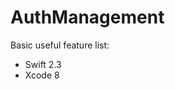 # AuthManagement

Basic useful feature list:

 * Swift 2.3
 * Xcode 8
 
 [id]: https://files.jandi.com/files-private/11444574/52b710512f1317b69b7064a99ff3f1da.png  "Optional title attribute"

 
